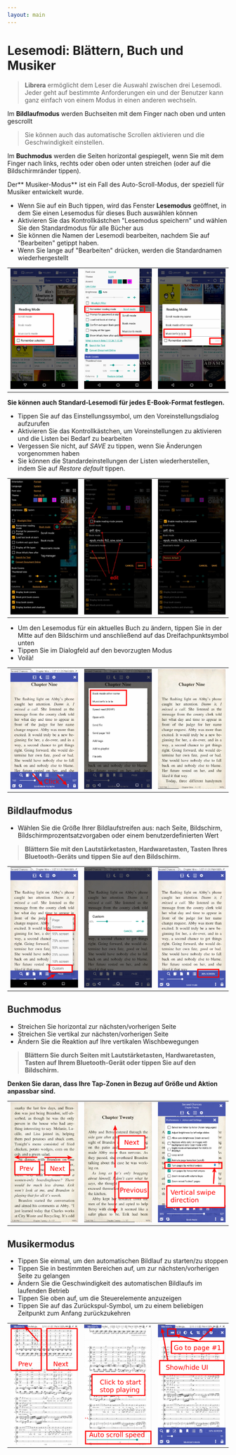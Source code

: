 ```yaml
---
layout: main
---
```


# Lesemodi: Blättern, Buch und Musiker

> **Librera** ermöglicht dem Leser die Auswahl zwischen drei Lesemodi. Jeder geht auf bestimmte Anforderungen ein und der Benutzer kann ganz einfach von einem Modus in einen anderen wechseln.

Im **Bildlaufmodus** werden Buchseiten mit dem Finger nach oben und unten gescrollt

> Sie können auch das automatische Scrollen aktivieren und die Geschwindigkeit einstellen.

Im **Buchmodus** werden die Seiten horizontal gespiegelt, wenn Sie mit dem Finger nach links, rechts oder oben oder unten streichen (oder auf die Bildschirmränder tippen).

Der** Musiker-Modus** ist ein Fall des Auto-Scroll-Modus, der speziell für Musiker entwickelt wurde.

* Wenn Sie auf ein Buch tippen, wird das Fenster **Lesemodus** geöffnet, in dem Sie einen Lesemodus für dieses Buch auswählen können
* Aktivieren Sie das Kontrollkästchen &quot;Lesemodus speichern&quot; und wählen Sie den Standardmodus für alle Bücher aus
* Sie können die Namen der Lesemodi bearbeiten, nachdem Sie auf &quot;Bearbeiten&quot; getippt haben.
* Wenn Sie lange auf &quot;Bearbeiten&quot; drücken, werden die Standardnamen wiederhergestellt

||||
|-|-|-|
|![](1.png)|![](2.png)|![](3.png)|

**Sie können auch Standard-Lesemodi für jedes E-Book-Format festlegen.**

* Tippen Sie auf das Einstellungssymbol, um den Voreinstellungsdialog aufzurufen
* Aktivieren Sie das Kontrollkästchen, um Voreinstellungen zu aktivieren und die Listen bei Bedarf zu bearbeiten
* Vergessen Sie nicht, auf _SAVE_ zu tippen, wenn Sie Änderungen vorgenommen haben
* Sie können die Standardeinstellungen der Listen wiederherstellen, indem Sie auf _Restore default_ tippen.

||||
|-|-|-|
|![](1a.jpg)|![](2a.jpg)|![](3a.jpg)|

* Um den Lesemodus für ein aktuelles Buch zu ändern, tippen Sie in der Mitte auf den Bildschirm und anschließend auf das Dreifachpunktsymbol unten
* Tippen Sie im Dialogfeld auf den bevorzugten Modus
* Voilà!

||||
|-|-|-|
|![](4.png)|![](5.png)|![](6.png)|

## Bildlaufmodus
* Wählen Sie die Größe Ihrer Bildlaufstreifen aus: nach Seite, Bildschirm, Bildschirmprozentsatzvorgaben oder einem benutzerdefinierten Wert

> **Blättern Sie mit den Lautstärketasten, Hardwaretasten, Tasten Ihres Bluetooth-Geräts und tippen Sie auf den Bildschirm.**

||||
|-|-|-|
|![](7.png)|![](8.png)|![](9.png)|

## Buchmodus
* Streichen Sie horizontal zur nächsten/vorherigen Seite
* Streichen Sie vertikal zur nächsten/vorherigen Seite
* Ändern Sie die Reaktion auf Ihre vertikalen Wischbewegungen
> **Blättern Sie durch Seiten mit Lautstärketasten, Hardwaretasten, Tasten auf Ihrem Bluetooth-Gerät oder tippen Sie auf den Bildschirm.**

**Denken Sie daran, dass Ihre Tap-Zonen in Bezug auf Größe und Aktion anpassbar sind.**

||||
|-|-|-|
|![](10.png)|![](11.png)|![](12.png)|

## Musikermodus
* Tippen Sie einmal, um den automatischen Bildlauf zu starten/zu stoppen
* Tippen Sie in bestimmten Bereichen auf, um zur nächsten/vorherigen Seite zu gelangen
* Ändern Sie die Geschwindigkeit des automatischen Bildlaufs im laufenden Betrieb
* Tippen Sie oben auf, um die Steuerelemente anzuzeigen
* Tippen Sie auf das Zurückspul-Symbol, um zu einem beliebigen Zeitpunkt zum Anfang zurückzukehren

||||
|-|-|-|
|![](13.png)|![](14.png)|![](15.png)|
